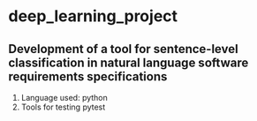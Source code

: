 # deep_learning_project

## Development of a tool for sentence-level classification in natural language software requirements specifications

1. Language used: 
python
2. Tools for testing
pytest
